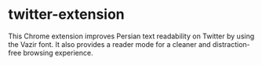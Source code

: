 # twitter-extension
This Chrome extension improves Persian text readability on Twitter by using the Vazir font. It also provides a reader mode for a cleaner and distraction-free browsing experience.
